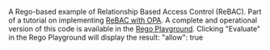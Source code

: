 A Rego-based example of Relationship Based Access Control (ReBAC). Part of a tutorial on implementing [ReBAC with OPA](https://permit.io/blog/oparebac). 
A complete and operational version of this code is available in the [Rego Playground](https://play.openpolicyagent.org/p/4qkNc0GtPP).
Clicking "Evaluate" in the Rego Playground will display the result: "allow": true
